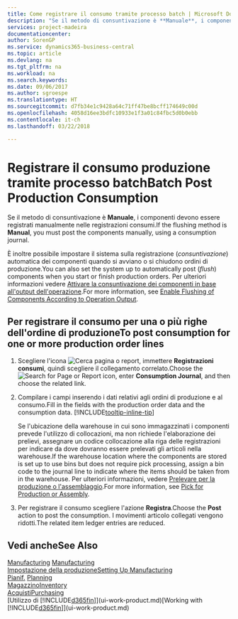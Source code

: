 ```yaml
---
title: Come registrare il consumo tramite processo batch | Microsoft Docs
description: "Se il metodo di consuntivazione è **Manuale**, i componenti devono essere registrati manualmente nelle registrazioni consumi."
services: project-madeira
documentationcenter: 
author: SorenGP
ms.service: dynamics365-business-central
ms.topic: article
ms.devlang: na
ms.tgt_pltfrm: na
ms.workload: na
ms.search.keywords: 
ms.date: 09/06/2017
ms.author: sgroespe
ms.translationtype: HT
ms.sourcegitcommit: d7fb34e1c9428a64c71ff47be8bcff174649c00d
ms.openlocfilehash: 4058d16ee3bdfc10933e1f3a01c84fbc5d0b0ebb
ms.contentlocale: it-ch
ms.lasthandoff: 03/22/2018

---
```

# <a name="batch-post-production-consumption"></a><span data-ttu-id="fe79f-103">Registrare il consumo produzione tramite processo batch</span><span class="sxs-lookup"><span data-stu-id="fe79f-103">Batch Post Production Consumption</span></span>
<span data-ttu-id="fe79f-104">Se il metodo di consuntivazione è **Manuale**, i componenti devono essere registrati manualmente nelle registrazioni consumi.</span><span class="sxs-lookup"><span data-stu-id="fe79f-104">If the flushing method is **Manual**, you must post the components manually, using a consumption journal.</span></span>

<span data-ttu-id="fe79f-105">È inoltre possibile impostare il sistema sulla registrazione (*consuntivazione*) automatica dei componenti quando si avviano o si chiudono ordini di produzione.</span><span class="sxs-lookup"><span data-stu-id="fe79f-105">You can also set the system up to automatically post (*flush*) components when you start or finish production orders.</span></span> <span data-ttu-id="fe79f-106">Per ulteriori informazioni vedere [Attivare la consuntivazione dei componenti in base all'output dell'operazione](production-how-to-flush-components-according-to-operation-output.md).</span><span class="sxs-lookup"><span data-stu-id="fe79f-106">For more information, see [Enable Flushing of Components According to Operation Output](production-how-to-flush-components-according-to-operation-output.md).</span></span>

## <a name="to-post-consumption-for-one-or-more-production-order-lines"></a><span data-ttu-id="fe79f-107">Per registrare il consumo per una o più righe dell'ordine di produzione</span><span class="sxs-lookup"><span data-stu-id="fe79f-107">To post consumption for one or more production order lines</span></span>  
1.  <span data-ttu-id="fe79f-108">Scegliere l'icona ![Cerca pagina o report](media/ui-search/search_small.png "icona Cerca pagina o report"), immettere **Registrazioni consumi**, quindi scegliere il collegamento correlato.</span><span class="sxs-lookup"><span data-stu-id="fe79f-108">Choose the ![Search for Page or Report](media/ui-search/search_small.png "Search for Page or Report icon") icon, enter **Consumption Journal**, and then choose the related link.</span></span>  
2.  <span data-ttu-id="fe79f-109">Compilare i campi inserendo i dati relativi agli ordini di produzione e al consumo.</span><span class="sxs-lookup"><span data-stu-id="fe79f-109">Fill in the fields with the production order data and the consumption data.</span></span> [!INCLUDE[tooltip-inline-tip](includes/tooltip-inline-tip_md.md)]  

    <span data-ttu-id="fe79f-110">Se l'ubicazione della warehouse in cui sono immagazzinati i componenti prevede l'utilizzo di collocazioni, ma non richiede l'elaborazione dei prelievi, assegnare un codice collocazione alla riga delle registrazioni per indicare da dove dovranno essere prelevati gli articoli nella warehouse.</span><span class="sxs-lookup"><span data-stu-id="fe79f-110">If the warehouse location where the components are stored is set up to use bins but does not require pick processing, assign a bin code to the journal line to indicate where the items should be taken from in the warehouse.</span></span> <span data-ttu-id="fe79f-111">Per ulteriori informazioni, vedere [Prelevare per la produzione o l'assemblaggio](warehouse-how-to-pick-for-production.md).</span><span class="sxs-lookup"><span data-stu-id="fe79f-111">For more information, see [Pick for Production or Assembly](warehouse-how-to-pick-for-production.md).</span></span>  
3.  <span data-ttu-id="fe79f-112">Per registrare il consumo scegliere l'azione **Registra**.</span><span class="sxs-lookup"><span data-stu-id="fe79f-112">Choose the **Post** action to post the consumption.</span></span> <span data-ttu-id="fe79f-113">I movimenti articolo collegati vengono ridotti.</span><span class="sxs-lookup"><span data-stu-id="fe79f-113">The related item ledger entries are reduced.</span></span>

## <a name="see-also"></a><span data-ttu-id="fe79f-114">Vedi anche</span><span class="sxs-lookup"><span data-stu-id="fe79f-114">See Also</span></span>  
<span data-ttu-id="fe79f-115">[Manufacturing](production-manage-manufacturing.md)  </span><span class="sxs-lookup"><span data-stu-id="fe79f-115">[Manufacturing](production-manage-manufacturing.md)  </span></span>  
[<span data-ttu-id="fe79f-116">Impostazione della produzione</span><span class="sxs-lookup"><span data-stu-id="fe79f-116">Setting Up Manufacturing</span></span>](production-configure-production-processes.md)  
<span data-ttu-id="fe79f-117">[Pianif.](production-planning.md)    </span><span class="sxs-lookup"><span data-stu-id="fe79f-117">[Planning](production-planning.md)    </span></span>  
[<span data-ttu-id="fe79f-118">Magazzino</span><span class="sxs-lookup"><span data-stu-id="fe79f-118">Inventory</span></span>](inventory-manage-inventory.md)  
[<span data-ttu-id="fe79f-119">Acquisti</span><span class="sxs-lookup"><span data-stu-id="fe79f-119">Purchasing</span></span>](purchasing-manage-purchasing.md)  
<span data-ttu-id="fe79f-120">[Utilizzo di [!INCLUDE[d365fin](includes/d365fin_md.md)]](ui-work-product.md)</span><span class="sxs-lookup"><span data-stu-id="fe79f-120">[Working with [!INCLUDE[d365fin](includes/d365fin_md.md)]](ui-work-product.md)</span></span>

